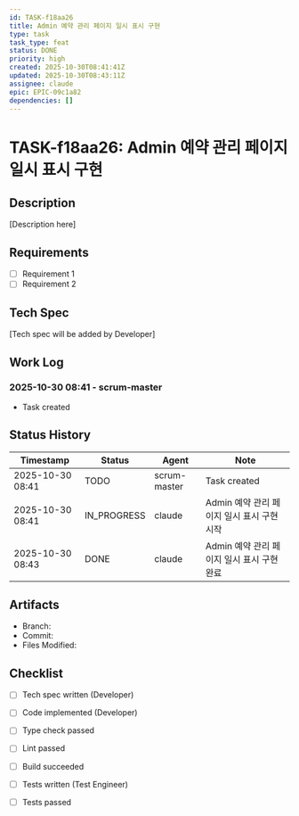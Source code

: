 ```yaml
---
id: TASK-f18aa26
title: Admin 예약 관리 페이지 일시 표시 구현
type: task
task_type: feat
status: DONE
priority: high
created: 2025-10-30T08:41:41Z
updated: 2025-10-30T08:43:11Z
assignee: claude
epic: EPIC-09c1a82
dependencies: []
---
```


# TASK-f18aa26: Admin 예약 관리 페이지 일시 표시 구현

## Description

[Description here]

## Requirements

- [ ] Requirement 1
- [ ] Requirement 2

## Tech Spec

[Tech spec will be added by Developer]

## Work Log

### 2025-10-30 08:41 - scrum-master
- Task created

## Status History

| Timestamp | Status | Agent | Note |
|-----------|--------|-------|------|
| 2025-10-30 08:41 | TODO | scrum-master | Task created |
| 2025-10-30 08:41 | IN_PROGRESS | claude | Admin 예약 관리 페이지 일시 표시 구현 시작 |
| 2025-10-30 08:43 | DONE | claude | Admin 예약 관리 페이지 일시 표시 구현 완료 |

## Artifacts

- Branch:
- Commit:
- Files Modified:

## Checklist

- [ ] Tech spec written (Developer)
- [ ] Code implemented (Developer)
- [ ] Type check passed
- [ ] Lint passed
- [ ] Build succeeded
- [ ] Tests written (Test Engineer)
- [ ] Tests passed

